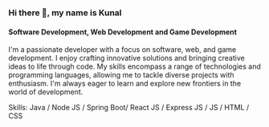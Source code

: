 ### Hi there 👋, my name is Kunal
#### Software Development, Web Development and Game Development

I'm a passionate developer with a focus on software, web, and game development. I enjoy crafting innovative solutions and bringing creative ideas to life through code. My skills encompass a range of technologies and programming languages, allowing me to tackle diverse projects with enthusiasm. I'm always eager to learn and explore new frontiers in the world of development.

Skills: Java / Node JS / Spring Boot/ React JS / Express JS / JS / HTML / CSS
